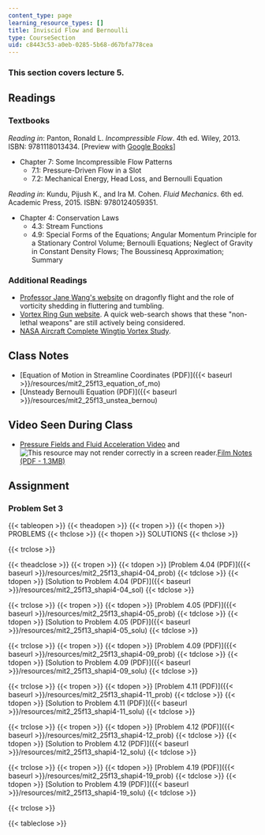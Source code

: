 ```yaml
---
content_type: page
learning_resource_types: []
title: Inviscid Flow and Bernoulli
type: CourseSection
uid: c8443c53-a0eb-0285-5b68-d67bfa778cea
---
```


### This section covers lecture 5.

Readings
--------

### Textbooks

_Reading in_: Panton, Ronald L. _Incompressible Flow_. 4th ed. Wiley, 2013. ISBN: 9781118013434. \[Preview with [Google Books](http://books.google.com/books?id=sa4eAAAAQBAJ&pg=PAfrontcover)\]

*   Chapter 7: Some Incompressible Flow Patterns
    *   7.1: Pressure-Driven Flow in a Slot
    *   7.2: Mechanical Energy, Head Loss, and Bernoulli Equation

_Reading in_: Kundu, Pijush K., and Ira M. Cohen. _Fluid Mechanics_. 6th ed. Academic Press, 2015. ISBN: 9780124059351.

*   Chapter 4: Conservation Laws
    *   4.3: Stream Functions
    *   4.9: Special Forms of the Equations; Angular Momentum Principle for a Stationary Control Volume; Bernoulli Equations; Neglect of Gravity in Constant Density Flows; The Boussinesq Approximation; Summary

### Additional Readings

*   [Professor Jane Wang's website](http://dragonfly.tam.cornell.edu/) on dragonfly flight and the role of vorticity shedding in fluttering and tumbling.
*   [Vortex Ring Gun website](https://www.battelle.org/newsroom/in-the-news/battelle-develops-vortex-ring-gun-for-firefighters-pesticide-delivery). A quick web-search shows that these "non-lethal weapons" are still actively being considered.
*   [NASA Aircraft Complete Wingtip Vortex Study](http://www.spaceref.com/news/viewpr.html?pid=6940).

Class Notes
-----------

*   [Equation of Motion in Streamline Coordinates (PDF)]({{< baseurl >}}/resources/mit2_25f13_equation_of_mo)
*   [Unsteady Bernoulli Equation (PDF)]({{< baseurl >}}/resources/mit2_25f13_unstea_bernou)

Video Seen During Class
-----------------------

*   [Pressure Fields and Fluid Acceleration Video](https://youtu.be/LI9Mi1KhFTs) and ![This resource may not render correctly in a screen reader.](/images/inacessible.gif)[Film Notes (PDF - 1.3MB)](http://web.mit.edu/hml/ncfmf/06PFFA.pdf)

Assignment
----------

### Problem Set 3

{{< tableopen >}}
{{< theadopen >}}
{{< tropen >}}
{{< thopen >}}
PROBLEMS
{{< thclose >}}
{{< thopen >}}
SOLUTIONS
{{< thclose >}}

{{< trclose >}}

{{< theadclose >}}
{{< tropen >}}
{{< tdopen >}}
[Problem 4.04 (PDF)]({{< baseurl >}}/resources/mit2_25f13_shapi4-04_prob)
{{< tdclose >}}
{{< tdopen >}}
[Solution to Problem 4.04 (PDF)]({{< baseurl >}}/resources/mit2_25f13_shapi4-04_sol)
{{< tdclose >}}

{{< trclose >}}
{{< tropen >}}
{{< tdopen >}}
[Problem 4.05 (PDF)]({{< baseurl >}}/resources/mit2_25f13_shapi4-05_prob)
{{< tdclose >}}
{{< tdopen >}}
[Solution to Problem 4.05 (PDF)]({{< baseurl >}}/resources/mit2_25f13_shapi4-05_solu)
{{< tdclose >}}

{{< trclose >}}
{{< tropen >}}
{{< tdopen >}}
[Problem 4.09 (PDF)]({{< baseurl >}}/resources/mit2_25f13_shapi4-09_prob)
{{< tdclose >}}
{{< tdopen >}}
[Solution to Problem 4.09 (PDF)]({{< baseurl >}}/resources/mit2_25f13_shapi4-09_solu)
{{< tdclose >}}

{{< trclose >}}
{{< tropen >}}
{{< tdopen >}}
[Problem 4.11 (PDF)]({{< baseurl >}}/resources/mit2_25f13_shapi4-11_prob)
{{< tdclose >}}
{{< tdopen >}}
[Solution to Problem 4.11 (PDF)]({{< baseurl >}}/resources/mit2_25f13_shapi4-11_solu)
{{< tdclose >}}

{{< trclose >}}
{{< tropen >}}
{{< tdopen >}}
[Problem 4.12 (PDF)]({{< baseurl >}}/resources/mit2_25f13_shapi4-12_prob)
{{< tdclose >}}
{{< tdopen >}}
[Solution to Problem 4.12 (PDF)]({{< baseurl >}}/resources/mit2_25f13_shapi4-12_solu)
{{< tdclose >}}

{{< trclose >}}
{{< tropen >}}
{{< tdopen >}}
[Problem 4.19 (PDF)]({{< baseurl >}}/resources/mit2_25f13_shapi4-19_prob)
{{< tdclose >}}
{{< tdopen >}}
[Solution to Problem 4.19 (PDF)]({{< baseurl >}}/resources/mit2_25f13_shapi4-19_solu)
{{< tdclose >}}

{{< trclose >}}

{{< tableclose >}}